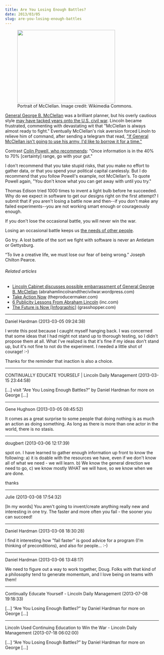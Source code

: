 ```yaml
---
title: Are You Losing Enough Battles?
date: 2013/03/05
slug: are-you-losing-enough-battles
---
```


<figure><img alt="" src="http://upload.wikimedia.org/wikipedia/commons/thumb/e/ef/George_McClellan_at_National_Portrait_Gallery_IMG_4524.JPG/320px-George_McClellan_at_National_Portrait_Gallery_IMG_4524.JPG" width="320" height="240" /><figcaption>Portrait of McClellan. Image credit: Wikimedia Commons.</figcaption></figure>

<a href="http://en.wikipedia.org/wiki/General_mcclellan" target="_blank">General George B. McClellan</a> was a brilliant planner, but his overly cautious style <a href="http://myloc.gov/Exhibitions/civil-war-in-america/april-1862-november-1862/ExhibitObjects/Lees-Lost-Orders-and-McClellans-Wasted-Opportunity.aspx" target="_blank">may have tacked years onto the U.S. civil war</a>. Lincoln became frustrated, commenting with devastating wit that "McClellan is always almost ready to fight." Eventually McClellan's risk aversion forced Linoln to relieve him of command, after sending a telegram that read, <a href="http://rileyhayes.com/blog/general-inaction-vs-general-in-action-2/" target="_blank">"If General McClellan isn't going to use his army, I'd like to borrow it for a time."</a>

Contrast <a title="Colin Powell Leadership Presentation" href="http://www.slideshare.net/guesta3e206/colin-powells-leadership-presentation" target="_blank">Colin Powell, who recommends</a>: "Once information is in the 40% to 70% [certainty] range, go with your gut."

I don't recommend that you take stupid risks, that you make no effort to gather data, or that you spend your political capital carelessly. But I do recommend that you follow Powell's example, not McClellan's. To quote Powell again, "You don't know what you can get away with until you try."

Thomas Edison tried 1000 times to invent a light bulb before he succeeded. Why do we expect in software to get our designs right on the first attempt? I submit that if you aren't losing a battle now and then--if you don't make any failed experiments--you are not working smart enough or courageously enough.

If you don't lose the occasional battle, you will never win the war.

Losing an occasional battle keeps us <a title="Humility" href="users-arent-the-only-people-in-your-software.md" target="_blank">the needs of other people</a>.

Go try. A lost battle of the sort we fight with software is never an Antietam or Gettysburg.

“To live a creative life, we must lose our fear of being wrong.” Joseph Chilton Pearce.
<h6 class="zemanta-related-title" style="font-size:1em;">Related articles</h6>
<ul class="zemanta-article-ul">
	<li class="zemanta-article-ul-li"><a href="lincoln-cabinet-discusses-possible-embarrassment-of-general-george-b-mcclellan.md" target="_blank">Lincoln Cabinet discusses possible embarrassment of General George B. McClellan</a> (abrahamlincolnandthecivilwar.wordpress.com)</li>
	<li class="zemanta-article-ul-li"><a href="take-action-now.md" target="_blank">Take Action Now</a> (theproducermaker.com)</li>
	<li class="zemanta-article-ul-li"><a href="http://www.inc.com/steve-cody/lessons-from-abraham-lincoln.html" target="_blank">6 Publicity Lessons From Abraham Lincoln</a> (inc.com)</li>
	<li class="zemanta-article-ul-li"><a href="http://grasshopper.com/blog/2011/01/the-future-is-now-infographic/" target="_blank">The Future is Now [Infographic]</a> (grasshopper.com)</li>
</ul>

---

Daniel Hardman (2013-03-05 09:24:38)

I wrote this post because I caught myself hanging back. I was concerned that some ideas that I had might not stand up to thorough testing, so I didn't propose them at all. What I've realized is that it's fine if my ideas don't stand up, but it's not fine to not do the experiment. I needed a little shot of courage! :-)

Thanks for the reminder that inaction is also a choice.

---

CONTINUALLY EDUCATE YOURSELF | Lincoln Daily Management (2013-03-15 23:44:58)

[...] visit “Are You Losing Enough Battles?” by Daniel Hardman for more on George [...]

---

Gene Hughson (2013-03-05 08:45:52)

It comes as a great surprise to some people that doing nothing is as much an action as doing something.  As long as there is more than one actor in the world, there is no stasis.

---

dougbert (2013-03-06 12:17:39)

spot on. I have learned to gather enough information up front to know the following:  a) it is doable with the resources we have, even if we don't know all of what we need - we will learn. b) We know the general direction we need to go, c) we know mostly WHAT we will have, so we know when we are done.

thanks

---

Julie (2013-03-08 17:54:32)

[In my words] You aren't going to invent/create anything really new and interesting in one try. The faster and more often you fail - the sooner you can succeed!

---

Daniel Hardman (2013-03-08 18:30:28)

I find it interesting how "fail faster" is good advice for a program (I'm thinking of preconditions), and also for people... :-)

---

Daniel Hardman (2013-03-06 13:48:17)

We need to figure out a way to work together, Doug. Folks with that kind of a philosophy tend to generate momentum, and I love being on teams with them!

---

Continually Educate Yourself - Lincoln Daily Management (2013-07-08 19:18:33)

[…] “Are You Losing Enough Battles?” by Daniel Hardman for more on George […]

---

Lincoln Used Continuing Education to Win the War - Lincoln Daily Management (2013-07-18 06:02:00)

[…] “Are You Losing Enough Battles?” by Daniel Hardman for more on George […]